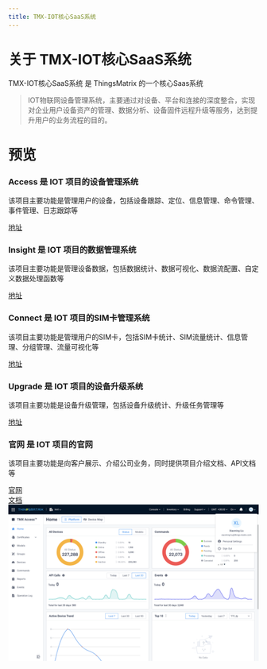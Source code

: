 ```yaml
---
title: TMX-IOT核心SaaS系统
---
```


# 关于 TMX-IOT核心SaaS系统

TMX-IOT核心SaaS系统 是 ThingsMatrix 的一个核心Saas系统

> IOT物联网设备管理系统，主要通过对设备、平台和连接的深度整合，实现对企业用户设备资产的管理、数据分析、设备固件远程升级等服务，达到提升用户的业务流程的目的。

# 预览

<el-tabs tab-position="left" style="height: 380px" class="demo-tabs">
  <el-tab-pane label="Access" height="360px">
    <h3>Access 是 IOT 项目的设备管理系统</h3>
    <p>该项目主要功能是管理用户的设备，包括设备跟踪、定位、信息管理、命令管理、事件管理、日志跟踪等</p>
    <a href="https://sso.thingsmatrix.io/">地址</a>
    <el-carousel :interval="4000" type="card">
      <el-carousel-item v-for="item in imgList1" :key="item">
        <img :src="item" >
      </el-carousel-item>
    </el-carousel>
  </el-tab-pane>
  <el-tab-pane label="Insight">
    <h3>Insight 是 IOT 项目的数据管理系统</h3>
    <p>该项目主要功能是管理设备数据，包括数据统计、数据可视化、数据流配置、自定义数据处理函数等</p>
    <a href="https://sso.thingsmatrix.io/">地址</a>
    <el-carousel :interval="4000" type="card">
      <el-carousel-item v-for="item in imgList2" :key="item">
        <img :src="item" >
      </el-carousel-item>
    </el-carousel>
  </el-tab-pane>
  <el-tab-pane label="Connect">
    <h3>Connect 是 IOT 项目的SIM卡管理系统</h3>
    <p>该项目主要功能是管理用户的SIM卡，包括SIM卡统计、SIM流量统计、信息管理、分组管理、流量可视化等</p>
    <a href="https://sso.thingsmatrix.io/">地址</a>
    <el-carousel :interval="4000" type="card">
      <el-carousel-item v-for="item in imgList3" :key="item">
        <img :src="item" >
      </el-carousel-item>
    </el-carousel>
  </el-tab-pane>
  <el-tab-pane label="Upgrade">
    <h3>Upgrade 是 IOT 项目的设备升级系统</h3>
    <p>该项目主要功能是设备升级管理，包括设备升级统计、升级任务管理等</p>
    <a href="https://sso.thingsmatrix.io/">地址</a>
    <el-carousel :interval="4000" type="card">
      <el-carousel-item v-for="item in imgList4" :key="item">
        <img :src="item" >
      </el-carousel-item>
    </el-carousel>
  </el-tab-pane>
  <el-tab-pane label="官网">
    <h3>官网 是 IOT 项目的官网</h3>
    <p>该项目主要功能是向客户展示、介绍公司业务，同时提供项目介绍文档、API文档等</p>
    <a href="https://www.thingsmatrix.cn">官网</a>
    <br/>
    <a href="https://docs.thingsmatrix.io">文档</a>
    <el-carousel :interval="4000" type="card">
      <el-carousel-item v-for="item in imgList5" :key="item">
        <img :src="item" >
      </el-carousel-item>
    </el-carousel>
  </el-tab-pane>
</el-tabs>
<img src="/project/公司项目/iot/access/1.png">

<script>
  export default {
    data() {
      return {
        imgList1:[],
        imgList2:[],
        imgList3:[],
        imgList4:[],
        imgList5:[],
      }
    },
    mounted(){
      for(var i = 1 ;i < 7 ;i++){
        this.imgList1.push('/vue-press/project/公司项目/iot/access/'+i+'.png')
      }
      for(var i = 1 ;i < 8 ;i++){
        this.imgList2.push('/vue-press/project/公司项目/iot/insight/'+i+'.png')
      }
      for(var i = 1 ;i < 6 ;i++){
        this.imgList3.push('/vue-press/project/公司项目/iot/cmp/'+i+'.png')
      }
      for(var i = 1 ;i < 6 ;i++){
        this.imgList4.push('/vue-press/project/公司项目/iot/fota/'+i+'.png')
      }
      for(var i = 1 ;i < 6 ;i++){
        this.imgList5.push('/vue-press/project/公司项目/iot/home/'+i+'.png')
      }
    }
  }
</script>